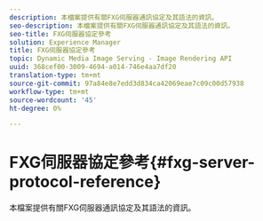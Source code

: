 ```yaml
---
description: 本檔案提供有關FXG伺服器通訊協定及其語法的資訊。
seo-description: 本檔案提供有關FXG伺服器通訊協定及其語法的資訊。
seo-title: FXG伺服器協定參考
solution: Experience Manager
title: FXG伺服器協定參考
topic: Dynamic Media Image Serving - Image Rendering API
uuid: 368cef00-3009-4694-a014-746e4aa7df20
translation-type: tm+mt
source-git-commit: 97a84e8e7edd3d834ca42069eae7c09c00d57938
workflow-type: tm+mt
source-wordcount: '45'
ht-degree: 0%

---
```



# FXG伺服器協定參考{#fxg-server-protocol-reference}

本檔案提供有關FXG伺服器通訊協定及其語法的資訊。

